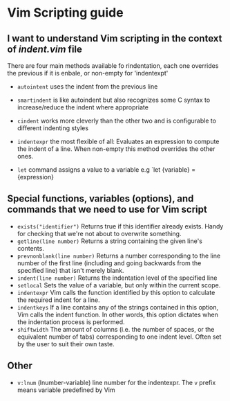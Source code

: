 # Vim Scripting guide

## I want to understand Vim scripting in the context of _indent.vim_ file 

There are four main methods available fo rindentation, each one overrides the previous if it is
enbale, or non-empty for 'indentexpt'

- `autointent` uses the indent from the previous line
- `smartindent` is like autoindent but also recognizes some C syntax to increase/reduce the indent
  where appropriate
- `cindent` works more cleverly than the other two and is configurable to different indenting styles
- `indentexpr` the most flexible of all: Evaluates an expression to compute the indent of a line.
  When non-empty this method overrides the other ones.

- `let` command assigns a value to a variable e.g `let {variable} = {expression}

## Special functions, variables (options), and commands that we need to use for Vim script

- `exists("identifier")` Returns true if this identifier already exists. Handy for checking that we're not
                         about to overwrite something.
- `getline(line number)` Returns a string containing the given line's contents.
- `prevnonblank(line number)` Returns a number corresponding to the line number of the first line
                             (including and going backwards from the specified line) that isn't merely blank.
- `indent(line number)` Returns the indentation level of the specified line
- `setlocal` Sets the value of a variable, but only within the current scope.
- `indentexpr` Vim calls the function identified by this option to calculate the required indent for a line. 
- `indentkeys` If a line contains any of the strings contained in this option, Vim calls the indent function.
               In other words, this option dictates when the indentation process is performed.
- `shiftwidth` The amount of columns (i.e. the number of spaces, or the equivalent number of tabs) corresponding
              to one indent level. Often set by the user to suit their own taste.

## Other

- `v:lnum` (lnumber-variable) line number for the indentexpr. The `v` prefix means variable
           predefined by Vim
